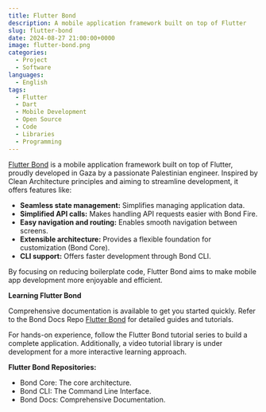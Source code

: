 ```yaml
---
title: Flutter Bond
description: A mobile application framework built on top of Flutter
slug: flutter-bond
date: 2024-08-27 21:00:00+0000
image: flutter-bond.png
categories:
  - Project
  - Software
languages:
  - English
tags:
  - Flutter
  - Dart
  - Mobile Development
  - Open Source
  - Code
  - Libraries
  - Programming
---
```


[Flutter Bond](https://github.com/onestudio-co/flutter-bond) is a mobile application framework built on top of Flutter, proudly developed in Gaza by a passionate Palestinian engineer. Inspired by Clean Architecture principles and aiming to streamline development, it offers features like:

* **Seamless state management:** Simplifies managing application data.
* **Simplified API calls:** Makes handling API requests easier with Bond Fire.
* **Easy navigation and routing:** Enables smooth navigation between screens.
* **Extensible architecture:** Provides a flexible foundation for customization (Bond Core).
* **CLI support:** Offers faster development through Bond CLI.

By focusing on reducing boilerplate code, Flutter Bond aims to make mobile app development more enjoyable and efficient.

**Learning Flutter Bond**

Comprehensive documentation is available to get you started quickly. Refer to the Bond Docs Repo [Flutter Bond](https://github.com/onestudio-co/flutter-bond) for detailed guides and tutorials. 

For hands-on experience, follow the Flutter Bond tutorial series to build a complete application. Additionally, a video tutorial library is under development for a more interactive learning approach.

**Flutter Bond Repositories:**

* Bond Core: The core architecture.
* Bond CLI: The Command Line Interface.
* Bond Docs: Comprehensive Documentation.